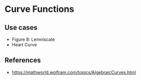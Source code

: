 # Curve Functions
## Use cases
- Figure 8: Lemniscate
- Heart Curve

## References
- https://mathworld.wolfram.com/topics/AlgebraicCurves.html